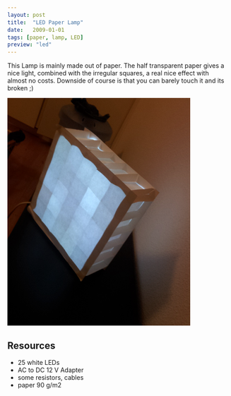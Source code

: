 ```yaml
---
layout: post
title:  "LED Paper Lamp"
date:   2009-01-01
tags: [paper, lamp, LED]
preview: "led"
---
```


This Lamp is mainly made out of paper. The half transparent paper gives a nice light, combined with the irregular squares, a real nice effect with almost no costs. Downside of course is that you can barely touch it and its broken ;)

![LED Lamp](/img/posts/media/LEDPaperLamp.png)

## Resources

- 25 white LEDs
- AC to DC 12 V Adapter
- some resistors, cables
- paper 90 g/m2

